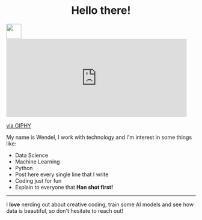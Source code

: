 <h1 align="center">Hello there!</h1>
<img src="[https://media.giphy.com/media/vFKqnCdLPNOKc/giphy.gif](https://giphy.com/embed/xTiIzJSKB4l7xTouE8)" width="40" height="40" />
<iframe src="https://giphy.com/embed/xTiIzJSKB4l7xTouE8" width="480" height="208" frameBorder="0" class="giphy-embed" allowFullScreen></iframe><p><a href="https://giphy.com/gifs/starwars-star-wars-episode-3-xTiIzJSKB4l7xTouE8">via GIPHY</a></p>
<p>My name is Wendel, I work with technology and I'm interest in some things like:</p>

<ul>
  <li>Data Science</li>
  <li>Machine Learning</li>
  <li>Python</li>
  <li>Post here every single line that I write</li>
  <li>Coding just for fun</li>
  <li>Explain to everyone that <b>Han shot first!</b></li>
</ul>

<hr>

<p>I <strong>love</strong> nerding out about creative coding, train some AI models and see how data is beautiful, so don't hesitate to reach out!</p>




<!---
Wendel-V/Wendel-V is a ✨ special ✨ repository because its `README.md` (this file) appears on your GitHub profile.
You can click the Preview link to take a look at your changes.
--->
